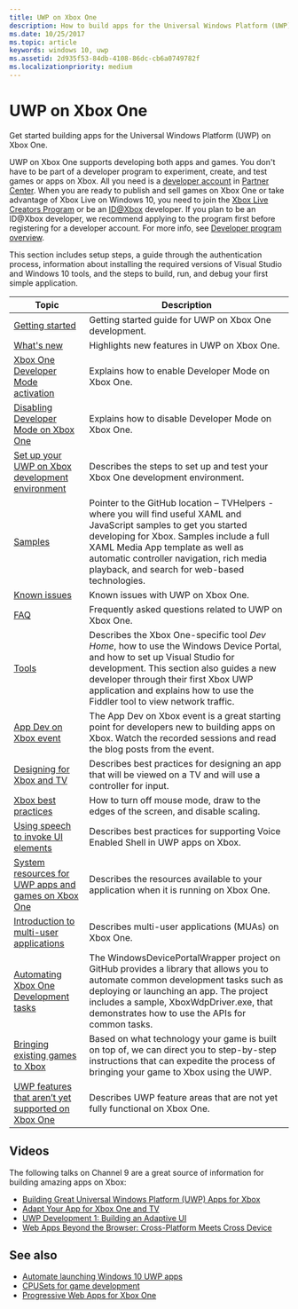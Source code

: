 ```yaml
---
title: UWP on Xbox One
description: How to build apps for the Universal Windows Platform (UWP) on Xbox One.
ms.date: 10/25/2017
ms.topic: article
keywords: windows 10, uwp
ms.assetid: 2d935f53-84db-4108-86dc-cb6a0749782f
ms.localizationpriority: medium
---
```

# UWP on Xbox One

Get started building apps for the Universal Windows Platform (UWP) on Xbox One.

UWP on Xbox One supports developing both apps and games. You don't have to be part of a developer program to experiment, create, and test games or apps on Xbox. All you need is a [developer account](https://developer.microsoft.com/en-us/store/register) in [Partner Center](https://partner.microsoft.com/dashboard). When you are ready to publish and sell games on Xbox One or take advantage of Xbox Live on Windows 10, you need to join the [Xbox Live Creators Program](https://developer.microsoft.com/games/xbox/xboxlive/creator) or be an [ID@Xbox](https://www.xbox.com/Developers/id) developer. If you plan to be an ID@Xbox developer, we recommend applying to the program first before registering for a developer account. For more info, see [Developer program overview](https://docs.microsoft.com/gaming/xbox-live/developer-program-overview).

This section includes setup steps, a guide through the authentication process, information about installing the required versions of Visual Studio and Windows 10 tools, and the steps to build, run, and debug your first simple application. 

| Topic      | Description |
|------------|-------------|
|[Getting started](getting-started.md)| Getting started guide for UWP on Xbox One development. |
|[What's new](whats-new.md)| Highlights new features in UWP on Xbox One. |
|[Xbox One Developer Mode activation](devkit-activation.md)| Explains how to enable Developer Mode on Xbox One. |
|[Disabling Developer Mode on Xbox One](devkit-deactivation.md)| Explains how to disable Developer Mode on Xbox One. |
|[Set up your UWP on Xbox development environment](development-environment-setup.md)| Describes the steps to set up and test your Xbox One development environment. |
|[Samples](samples.md)| Pointer to the GitHub location – TVHelpers - where you will find useful XAML and JavaScript samples to get you started developing for Xbox. Samples include a full XAML Media App template as well as automatic controller navigation, rich media playback, and search for web-based technologies. |
|[Known issues](known-issues.md)| Known issues with UWP on Xbox One. |
|[FAQ](frequently-asked-questions.md)| Frequently asked questions related to UWP on Xbox One. |
|[Tools](introduction-to-xbox-tools.md)| Describes the Xbox One-specific tool _Dev Home_, how to use the Windows Device Portal, and how to set up Visual Studio for development. This section also guides a new developer through their first Xbox UWP application and explains how to use the Fiddler tool to view network traffic. |
| [App Dev on Xbox event](https://developer.microsoft.com/windows/projects/campaigns/app-dev-on-xbox-event) | The App Dev on Xbox event is a great starting point for developers new to building apps on Xbox. Watch the recorded sessions and read the blog posts from the event. |
|[Designing for Xbox and TV](../design/devices/designing-for-tv.md)| Describes best practices for designing an app that will be viewed on a TV and will use a controller for input. |
|[Xbox best practices](tailoring-for-xbox.md)| How to turn off mouse mode, draw to the edges of the screen, and disable scaling. |
|[Using speech to invoke UI elements](ves-on-xbox.md)| Describes best practices for supporting Voice Enabled Shell in UWP apps on Xbox. |
|[System resources for UWP apps and games on Xbox One](system-resource-allocation.md)| Describes the resources available to your application when it is running on Xbox One. |
|[Introduction to multi-user applications](multi-user-applications.md)| Describes multi-user applications (MUAs) on Xbox One. |
| [Automating Xbox One Development tasks](https://github.com/Microsoft/WindowsDevicePortalWrapper/tree/v0.9.4) | The WindowsDevicePortalWrapper project on GitHub provides a library that allows you to automate common development tasks such as deploying or launching an app. The project includes a sample, XboxWdpDriver.exe, that demonstrates how to use the APIs for common tasks. |
|[Bringing existing games to Xbox](development-lanes-landing.md)|Based on what technology your game is built on top of, we can direct you to step-by-step instructions that can expedite the process of bringing your game to Xbox using the UWP.|
|[UWP features that aren’t yet supported on Xbox One](https://docs.microsoft.com/uwp/extension-sdks/uwp-limitations-on-xbox?redirectedfrom=MSDN)|  Describes UWP feature areas that are not yet fully functional on Xbox One.|

## Videos

The following talks on Channel 9 are a great source of information for building amazing apps on Xbox:

* [Building Great Universal Windows Platform (UWP) Apps for Xbox](https://channel9.msdn.com/Events/Build/2016/B883)
* [Adapt Your App for Xbox One and TV](https://channel9.msdn.com/Events/Build/2016/T651-R1)
* [UWP Development 1: Building an Adaptive UI](https://channel9.msdn.com/Events/Build/2016/L724-R1)
* [Web Apps Beyond the Browser: Cross-Platform Meets Cross Device](https://channel9.msdn.com/Events/Build/2016/B888)

## See also

- [Automate launching Windows 10 UWP apps](automate-launching-uwp-apps.md)
- [CPUSets for game development](cpusets-games.md)
- [Progressive Web Apps for Xbox One](https://docs.microsoft.com/en-us/microsoft-edge/progressive-web-apps/xbox-considerations)